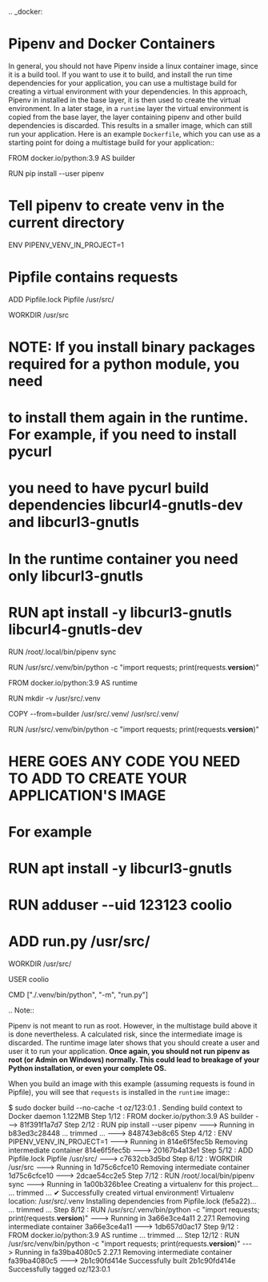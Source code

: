 .. _docker:

# Pipenv and Docker Containers

In general, you should not have Pipenv inside a linux container image, since
it is a build tool. If you want to use it to build, and install the run time
dependencies for your application, you can use a multistage build for creating
a virtual environment with your dependencies. In this approach,
Pipenv in installed in the base layer, it is then used to create the virtual
environment. In a later stage, in a ``runtime`` layer the virtual environment
is copied from the base layer, the layer containing pipenv and other build
dependencies is discarded.
This results in a smaller image, which can still run your application.
Here is an example ``Dockerfile``, which you can use as a starting point for
doing a multistage build for your application::

  FROM docker.io/python:3.9 AS builder

  RUN pip install --user pipenv

  # Tell pipenv to create venv in the current directory
  ENV PIPENV_VENV_IN_PROJECT=1

  # Pipfile contains requests
  ADD Pipfile.lock Pipfile /usr/src/

  WORKDIR /usr/src

  # NOTE: If you install binary packages required for a python module, you need
  # to install them again in the runtime. For example, if you need to install pycurl
  # you need to have pycurl build dependencies libcurl4-gnutls-dev and libcurl3-gnutls
  # In the runtime container you need only libcurl3-gnutls

  # RUN apt install -y libcurl3-gnutls libcurl4-gnutls-dev

  RUN /root/.local/bin/pipenv sync

  RUN /usr/src/.venv/bin/python -c "import requests; print(requests.__version__)"

  FROM docker.io/python:3.9 AS runtime

  RUN mkdir -v /usr/src/.venv

  COPY --from=builder /usr/src/.venv/ /usr/src/.venv/

  RUN /usr/src/.venv/bin/python -c "import requests; print(requests.__version__)"

  # HERE GOES ANY CODE YOU NEED TO ADD TO CREATE YOUR APPLICATION'S IMAGE
  # For example
  # RUN apt install -y libcurl3-gnutls
  # RUN adduser --uid 123123 coolio
  # ADD run.py /usr/src/

  WORKDIR /usr/src/

  USER coolio

  CMD ["./.venv/bin/python", "-m", "run.py"]

.. Note::

   Pipenv is not meant to run as root. However, in the multistage build above
   it is done nevertheless. A calculated risk, since the intermediate image
   is discarded.
   The runtime image later shows that you should create a user and user it to
   run your application.
   **Once again, you should not run pipenv as root (or Admin on Windows) normally.
   This could lead to breakage of your Python installation, or even your complete
   OS.**

When you build an image with this example (assuming requests is found in Pipfile), you
will see that ``requests`` is installed in the ``runtime`` image::

  $ sudo docker build --no-cache -t oz/123:0.1 .
  Sending build context to Docker daemon  1.122MB
  Step 1/12 : FROM docker.io/python:3.9 AS builder
   ---> 81f391f1a7d7
  Step 2/12 : RUN pip install --user pipenv
   ---> Running in b83ed3c28448
   ... trimmed ...
   ---> 848743eb8c65
  Step 4/12 : ENV PIPENV_VENV_IN_PROJECT=1
   ---> Running in 814e6f5fec5b
  Removing intermediate container 814e6f5fec5b
   ---> 20167b4a13e1
  Step 5/12 : ADD Pipfile.lock Pipfile /usr/src/
   ---> c7632cb3d5bd
  Step 6/12 : WORKDIR /usr/src
   ---> Running in 1d75c6cfce10
  Removing intermediate container 1d75c6cfce10
   ---> 2dcae54cc2e5
  Step 7/12 : RUN /root/.local/bin/pipenv sync
   ---> Running in 1a00b326b1ee
  Creating a virtualenv for this project...
  ... trimmed ...
  ✔ Successfully created virtual environment!
  Virtualenv location: /usr/src/.venv
  Installing dependencies from Pipfile.lock (fe5a22)...
  ... trimmed ...
  Step 8/12 : RUN /usr/src/.venv/bin/python -c "import requests; print(requests.__version__)"
   ---> Running in 3a66e3ce4a11
  2.27.1
  Removing intermediate container 3a66e3ce4a11
   ---> 1db657d0ac17
  Step 9/12 : FROM docker.io/python:3.9 AS runtime
  ... trimmed ...
  Step 12/12 : RUN /usr/src/venv/bin/python -c "import requests; print(requests.__version__)"
   ---> Running in fa39ba4080c5
  2.27.1
  Removing intermediate container fa39ba4080c5
   ---> 2b1c90fd414e
  Successfully built 2b1c90fd414e
  Successfully tagged oz/123:0.1

